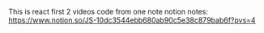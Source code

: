 This is react
first 2 videos code from one note 
notion notes: 
https://www.notion.so/JS-10dc3544ebb680ab90c5e38c879bab6f?pvs=4


